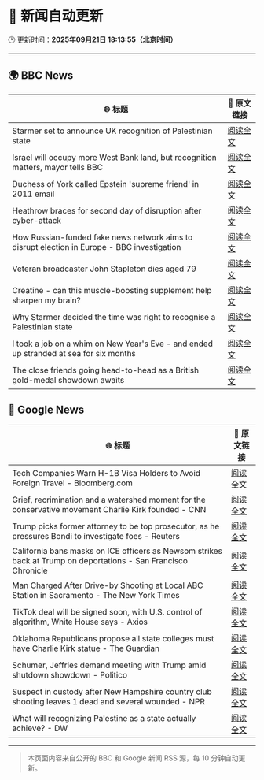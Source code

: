 # 🧠 新闻自动更新

🕒 更新时间：**2025年09月21日 18:13:55（北京时间）**

---

## 🌍 BBC News

| 🌐 标题 | 🔗 原文链接 |
|--------|-------------|
| Starmer set to announce UK recognition of Palestinian state | [阅读全文](https://www.bbc.com/news/articles/ce800enrglzo?at_medium=RSS&at_campaign=rss) |
| Israel will occupy more West Bank land, but recognition matters, mayor tells BBC | [阅读全文](https://www.bbc.com/news/articles/c0ez9qxzl2jo?at_medium=RSS&at_campaign=rss) |
| Duchess of York called Epstein 'supreme friend' in 2011 email | [阅读全文](https://www.bbc.com/news/articles/cgj11l3wd35o?at_medium=RSS&at_campaign=rss) |
| Heathrow braces for second day of disruption after cyber-attack | [阅读全文](https://www.bbc.com/news/articles/cwy88857llno?at_medium=RSS&at_campaign=rss) |
| How Russian-funded fake news network aims to disrupt election in Europe - BBC investigation | [阅读全文](https://www.bbc.com/news/articles/c4g5kl0n5d2o?at_medium=RSS&at_campaign=rss) |
| Veteran broadcaster John Stapleton dies aged 79 | [阅读全文](https://www.bbc.com/news/articles/c9300xw27vgo?at_medium=RSS&at_campaign=rss) |
| Creatine - can this muscle-boosting supplement help sharpen my brain? | [阅读全文](https://www.bbc.com/news/articles/c2lx7klzvpko?at_medium=RSS&at_campaign=rss) |
| Why Starmer decided the time was right to recognise a Palestinian state | [阅读全文](https://www.bbc.com/news/articles/cp9848kxp2go?at_medium=RSS&at_campaign=rss) |
| I took a job on a whim on New Year's Eve - and ended up stranded at sea for six months | [阅读全文](https://www.bbc.com/news/articles/crev9y77njpo?at_medium=RSS&at_campaign=rss) |
| The close friends going head-to-head as a British gold-medal showdown awaits | [阅读全文](https://www.bbc.com/sport/athletics/articles/c2061rzx7k1o?at_medium=RSS&at_campaign=rss) |

## 📰 Google News

| 🌐 标题 | 🔗 原文链接 |
|--------|-------------|
| Tech Companies Warn H-1B Visa Holders to Avoid Foreign Travel - Bloomberg.com | [阅读全文](https://news.google.com/rss/articles/CBMitAFBVV95cUxQVmtUOEhHUHNOQk56NTN1R1o1VWoxZ2JKNnFpRkRGdm1QNFk3NnVmTC1RMVhKeGdNTFZ1bW9kcFcxMURYcjBXVGR0aFpuWnMzRGVRMEg5MWxyR09QY0Q0M1k2LXcxMWdaOWwyRkNLeHdXMHNsNFdGa3BxS3ZEUEJIS3cyN1ZHd2FQMTJjMkdRNDBhMzQwZEg1UzZZZ3ZfTjBlM1NHWlBZNlYyUkllX2VTSUdxX3c?oc=5) |
| Grief, recrimination and a watershed moment for the conservative movement Charlie Kirk founded - CNN | [阅读全文](https://news.google.com/rss/articles/CBMikgFBVV95cUxOdzd1elpxVDlvWnRQazdjZ3VpbGFsaDRXc1NDSVRzcnE1dTBMZzU5XzdkdUNHd2lHLWVYRnk0UEJCVTYzalVSMGRxdmsyWE5hZnI5OFVXY2s1ZkJJYnlfMVo2RzBQbkEzTkxiUndjcFRXbVFWellXajY5a2JCUkRHcmJjcWZybG5ETWpQa291Tkc5dw?oc=5) |
| Trump picks former attorney to be top prosecutor, as he pressures Bondi to investigate foes - Reuters | [阅读全文](https://news.google.com/rss/articles/CBMivgFBVV95cUxPZnFzVTVUNV9hMWhCQ0JwTjlDaXA3VmZJT2JQcm5Wdi0ybl9UNFVzSzVSMGszV2VaMERLQzRWNU1aMzdMWVBTeGlCNUw0ZzVZcmhHbktHUlUtalZTbVJ5U2plRmc3VUZwQXFtLTlXQ3oyT0MwbGdpNjY4SmJ4NXlvMS1abGFteWxyNlFXMzZfdDVSMVRtUDM2NjF6aFNrb2pnZ2hCLXhqX2FUcDZCcW1DVzg2bUJhRk1YOE1weVhB?oc=5) |
| California bans masks on ICE officers as Newsom strikes back at Trump on deportations - San Francisco Chronicle | [阅读全文](https://news.google.com/rss/articles/CBMijwFBVV95cUxPZTF6eU5rYVVrQnltRWFVM1RfRUpWWFNHYkxvQ2JobEZxTExnVWg1amdrSmJaT3ItaDJZc19pb0FyQ285R0RDTFk1VHYwLTZCYV8zbU9fT190UTludWNpbU9YYkRBNFBJa3NsNFRsNTFtTWlacGJsdnFLZzY2WWdReTdmV0NjaHl3TlpHRHJZRQ?oc=5) |
| Man Charged After Drive-by Shooting at Local ABC Station in Sacramento - The New York Times | [阅读全文](https://news.google.com/rss/articles/CBMihAFBVV95cUxNbkFfVGN4eUdTbjZEQWc1OVdJdDU0YzJ5UkJSNWwxaXpWRlBmZEhndkIxNlhJbUdSVVV1UUM4aWs5QVZNTHNCdUFrM1IxN3l0eDVmdUZjVm9xZjdRZEIxSU85Z09OQ1N4YkI5dms0bmZiSXlGUnl3TGs2LUFMM2Y4clFocGw?oc=5) |
| TikTok deal will be signed soon, with U.S. control of algorithm, White House says - Axios | [阅读全文](https://news.google.com/rss/articles/CBMiY0FVX3lxTE1sX2dONGlOeWtIZ2xuYkgxZDZGUEdsaUtsRTF5Q0dHR1lPU1VxMDZvR05KMHJHRUdBVEZscG9TQW44cVNWSVpWMTdHR3UyWlNJS2JCQjlabnduWTZNVUtJcEM4OA?oc=5) |
| Oklahoma Republicans propose all state colleges must have Charlie Kirk statue - The Guardian | [阅读全文](https://news.google.com/rss/articles/CBMiiAFBVV95cUxQRVZpLU5xNFRIREZXV3lXSlUtbXpSczMtdHgwTC1QaVpFZmktZTZaRUtFbFFpdG9aaEJjNEJBOXlyR0ZMUldQUkMwZmRYUVdTRjZXVzJSOEZtMlNpNzBocXVOZ1lWVVhnai0zR2lKN1VocDBTRFZ3TDlDbTl1M2lsTkpZTXJQNDJY?oc=5) |
| Schumer, Jeffries demand meeting with Trump amid shutdown showdown - Politico | [阅读全文](https://news.google.com/rss/articles/CBMiigFBVV95cUxQNzBaT2g2N0p2aWpRZWFzZ29oUkxTeUlVbEk0NjMwZmlEU0lJY0I4TzR0V2hjSlkySU8xTnNkU1ZsUi1xdTFFYkFYX0JGLVRNdHJLby05NTVwcGlTVkstY0NGOVBiVTZWbUVoajhDdUgyYTVWUlFWTmIyWTBBMGdPcFNhV3lxeF9yamc?oc=5) |
| Suspect in custody after New Hampshire country club shooting leaves 1 dead and several wounded - NPR | [阅读全文](https://news.google.com/rss/articles/CBMikgFBVV95cUxQZDhaQ2lQbmpxRXVJeXkyLVhNeGpXN1NxX2pDR3dLN0NRMk9Na2t4bWhVZFM0MTFoQTl4NlNtRDB6bmJiZUxBQ193Y2ZLaGEzMklabG1TS2N5MkRmUTB0OE4wUGlUcjYySHZLSWNzY0NKTDh4SVloSjJ0LUt1SzNZdmJIM2Zwc0xyZ1hOekR0X3ZzQQ?oc=5) |
| What will recognizing Palestine as a state actually achieve? - DW | [阅读全文](https://news.google.com/rss/articles/CBMilwFBVV95cUxQRjlOZlREZ3lhWk5FZllnRzlid2xjaHJXVlhjWDJsUE1SaVhJT25KYWxGdldGY1FXWjRYcnJKWjR3RG56Q1ZOOGVOWjc4cWFmUTByWjZCeU1MLTNaaVZQVS1ycGNBejhWN1pMTjJFbkw1eExMQTdiVWJWdVd2c1V0alhvZUd5US1SUnhtWFNNOXBLeDViQTU40gGXAUFVX3lxTE5IMS1QZDhIa3BBN1VKZGFvVDFJTkFXRHZBUXhGemRvSWM4eGliOEVIRW9HN1NHaTVEcFZ4SFhBNDJBcG5Pdno2YklDaGpTVXNsQnVhLWZINnZVWXFhd2lKT0NaZV84Tzd5eXhqVWQxSGNFeXlQbU5XZFdIRGQwRDA2WDI0Qk5UdDVTVDR1bl9RNlgtT2FNbmc?oc=5) |

---
> 本页面内容来自公开的 BBC 和 Google 新闻 RSS 源，每 10 分钟自动更新。